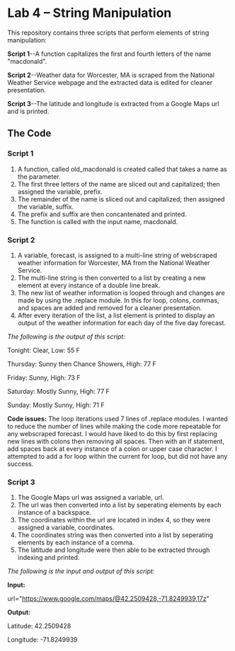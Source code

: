# Lab 4 – String Manipulation

This repository contains three scripts that perform elements of string manipulation:

**Script 1**--A function capitalizes the first and fourth letters of the name "macdonald".

**Script 2**--Weather data for Worcester, MA is scraped from the National Weather Service webpage and the extracted data is edited for cleaner presentation.

**Script 3**--The latitude and longitude is extracted from a Google Maps url and is printed.

## The Code

### Script 1

1. A function, called old_macdonald is created called that takes a name as the parameter.
2. The first three letters of the name are sliced out and capitalized; then assigned the variable, prefix.
3. The remainder of the name is sliced out and capitalized; then assigned the variable, suffix.
4. The prefix and suffix are then concantenated and printed.
5. The function is called with the input name, macdonald.


### Script 2

1. A variable, forecast, is assigned to a multi-line string of webscraped weather information for Worcester, MA from the National Weather Service.
2. The multi-line string is then converted to a list by creating a new element at every instance of a double line break.
3. The new list of weather information is looped through and changes are made by using the .replace module.  In this for loop, colons, commas, and spaces are added and removed for a cleaner presentation.
4. After every iteration of the list, a list element is printed to display an output of the weather information for each day of the five day forecast.

*The following is the output of this script:*

Tonight: Clear, Low: 55 F

Thursday: Sunny then Chance Showers, High: 77 F

Friday: Sunny, High: 73 F

Saturday: Mostly Sunny, High: 77 F

Sunday: Mostly Sunny, High: 71 F 



**Code issues:**  The loop iterations used 7 lines of .replace modules.  I wanted to reduce the number of lines while making the code more repeatable for any webscraped forecast.  I would have liked to do this by first replacing new lines with colons then removing all spaces.  Then with an if statement, add spaces back at every instance of a colon or upper case character.  I attempted to add a for loop within the current for loop, but did not have any success.

### Script 3

1. The Google Maps url was assigned a variable, url.
2. The url was then converted into a list by seperating elements by each instance of a backspace.
3. The coordinates within the url are located in index 4, so they were assigned a variable, coordinates.
4. The coordinates string was then converted into a list by seperating elements by each instance of a comma.
5. The latitude and longitude were then able to be extracted through indexing and printed.


*The following is the input and output of this script:*

**Input:** 

url="https://www.google.com/maps/@42.2509428,-71.8249939,17z"

**Output:**  

Latitude: 42.2509428  

Longitude: -71.8249939


